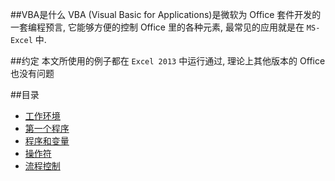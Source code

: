 ##VBA是什么
VBA (Visual Basic for Applications)是微软为 Office 套件开发的一套编程预言, 它能够方便的控制 Office 里的各种元素, 最常见的应用就是在 `MS-Excel` 中.  

##约定
本文所使用的例子都在 `Excel 2013` 中运行通过, 理论上其他版本的 Office 也没有问题

##目录
* [工作环境](01.md)
* [第一个程序](02.md)
* [程序和变量](03.md)
* [操作符](04.md)
* [流程控制](05.md)


